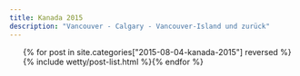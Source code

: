 ```yaml
---
title: Kanada 2015
description: "Vancouver - Calgary - Vancouver-Island und zurück"
---
```

<ul class="post-list">{% for post in site.categories["2015-08-04-kanada-2015"] reversed %}{% include wetty/post-list.html %}{% endfor %}</ul>
